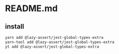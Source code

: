 # README.md

    

## install

```bash
yarn add @lazy-assert/jest-global-types-extra
yarn-tool add @lazy-assert/jest-global-types-extra
yt add @lazy-assert/jest-global-types-extra
```

